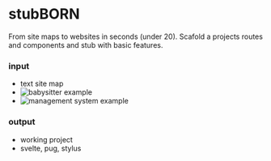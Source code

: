 # stubBORN
From site maps to websites in seconds (under 20).
Scafold a projects routes and components and stub with basic features.

### input
- text site map
- ![babysitter example](./models/orbb/site.stub)
- ![management system example](./models/mgmt/site.stub)

### output
- working project
- svelte, pug, stylus
